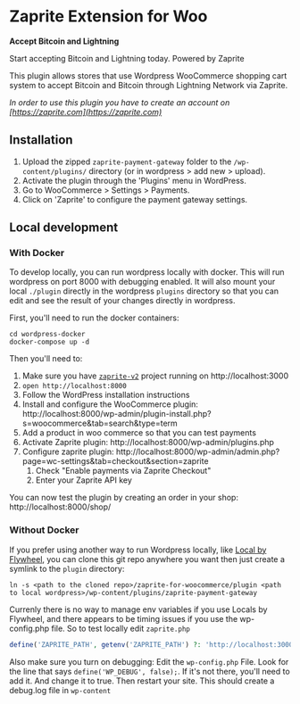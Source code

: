 # Zaprite Extension for Woo

**Accept Bitcoin and Lightning**

Start accepting Bitcoin and Lightning today. Powered by Zaprite

This plugin allows stores that use Wordpress WooCommerce shopping cart system to accept Bitcoin and Bitcoin through Lightning Network via Zaprite.

_In order to use this plugin you have to create an account on [https://zaprite.com](https://zaprite.com)_

## Installation

1. Upload the zipped `zaprite-payment-gateway` folder to the `/wp-content/plugins/` directory (or in wordpress > add new > upload).
2. Activate the plugin through the 'Plugins' menu in WordPress.
3. Go to WooCommerce > Settings > Payments.
4. Click on 'Zaprite' to configure the payment gateway settings.

## Local development

### With Docker

To develop locally, you can run wordpress locally with docker. This will run wordpress on port 8000 with debugging enabled. It will also mount your local `./plugin` directly in the wordpress `plugins` directory so that you can edit and see the result of your changes directly in wordpress.

First, you'll need to run the docker containers:

```
cd wordpress-docker
docker-compose up -d
```

Then you'll need to:

1. Make sure you have [`zaprite-v2`](https://github.com/ZapriteApp/zaprite-v2) project running on http://localhost:3000
1. `open http://localhost:8000`
1. Follow the WordPress installation instructions
1. Install and configure the WooCommerce plugin: http://localhost:8000/wp-admin/plugin-install.php?s=woocommerce&tab=search&type=term
1. Add a product in woo commerce so that you can test payments
1. Activate Zaprite plugin: http://localhost:8000/wp-admin/plugins.php
1. Configure zaprite plugin: http://localhost:8000/wp-admin/admin.php?page=wc-settings&tab=checkout&section=zaprite
   1. Check "Enable payments via Zaprite Checkout"
   1. Enter your Zaprite API key

You can now test the plugin by creating an order in your shop: http://localhost:8000/shop/

### Without Docker

If you prefer using another way to run Wordpress locally, like [Local by Flywheel](https://localwp.com/), you can clone this git repo anywhere you want then just create a symlink to the `plugin` directory:

```
ln -s <path to the cloned repo>/zaprite-for-woocommerce/plugin <path to local wordpress>/wp-content/plugins/zaprite-payment-gateway
```

Currenly there is no way to manage env variables if you use Locals by Flywheel, and there appears to be timing issues if you use the wp-config.php file. So to test locally edit `zaprite.php`
```php
define('ZAPRITE_PATH', getenv('ZAPRITE_PATH') ?: 'http://localhost:3000' );
```


Also make sure you turn on debugging: Edit the `wp-config.php` File. Look for the line that says `define('WP_DEBUG', false);`. If it's not there, you'll need to add it. And change it to true. Then restart your site. This should create a debug.log file in `wp-content`
